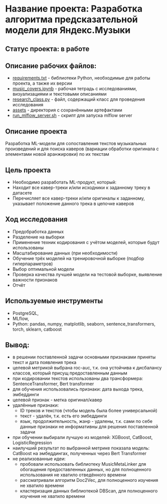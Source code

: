 # Название проекта: Разработка алгоритма предсказательной модели для Яндекс.Музыки

## Статус проекта: в работе

## Описание рабочих файлов:
- [requirements.txt](https://github.com/denis-42ds/cover_songs_search/blob/ym/requirements.txt) - библиотеки Python, необходимые для работы проекта, а также их версии
- [music_covers.ipynb](https://github.com/denis-42ds/cover_songs_search/blob/ym/music_covers.ipynb) - рабочая тетрадь с исследованиями, визуализациями и текстовыми описаниями
- [research_class.py](https://github.com/denis-42ds/cover_songs_search/blob/ym/research_class.py) - файл, содержащий класс для проведения исследования
- [assets](https://github.com/denis-42ds/cover_songs_search/tree/ym/assets) - директория с сохранёнными артефактами
- [run_mlflow_server.sh](https://github.com/denis-42ds/cover_songs_search/blob/ym/run_mlflow_server.sh) - скрипт для запуска mlflow server

## Описание проекта
Разработка ML-модели для сопоставления текстов музыкальных произведений и для поиска каверов (вариации обработки оригинала с элементами новой аранжировки) по их текстам

## Цель проекта
- Необходимо разработать ML-продукт, который:
 - Находит все кавер-треки и/или исходники к заданному треку в датасете
 - Перечисляет все кавер-треки и/или оригиналы к заданному, указывает положение данного трека в цепочке каверов

## Ход исследования
- Предобработка данных
- Разделение на выборки
- Применение техник кодирования с учётом моделей, которые будут использованы
- Масштабирование данных (при необходимости)
- Обучение трёх моделей на тренировочной выборке (подбор гиперпараметров)
- Выбор оптимальной модели
- Проверка качества лучшей модели на тестовой выборке, выявление важности признаков
- Отчёт

## Используемые инструменты
- PostgreSQL,
- MLflow,
- Python: pandas, numpy, matplotlib, seaborn, sentence_transformers, torch, sklearn, catboost

## Вывод:
- в решении поставленной задачи основными признаками приняты текст и дата появления трека
- целевой метрикой выбрана roc-auc, т.к. она устойчива к дисбалансу классов, который присущ предоставленным данным
- при кодировании текстов использованы два трансформера: SentenceTransformer, Bert transformer
- для обучения использовались признаки: дата выхода трека, эмбеддинги
- целевой признак - метка оригинал/кавер
- удалённые признаки: 
  - ID треков и текстов (чтобы модель была более универсальной)
  - текст - удалён, т.к. есть его эмбеддинги
  - язык, продолжительность, жанр - удалены, т.к. сами по себе данные признаки не информативны для решения поставленной задачи
- при обучении выбирали лучшую из моделей: XGBoost, CatBoost, LogisticRegression
- наилучший результат по выбранной метрике показала модель: CatBoost на эмбеддингах, полученных через Bert Transformer
- не реализованные идеи:
  - пробовали использовать библиотеку MusicMetaLinker для обогащения предоставленных данных, но для полноценного использования не хватило отведённого времени
  - рассматривали алгоритм Doc2Vec, для полноценного изучения не хватило времени
  - кластеризация данных библиотекой DBScan, для полноценного изучения не хватило времени
